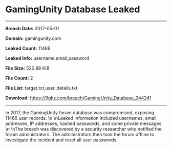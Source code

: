 # GamingUnity Database Leaked

------------
**Breach Date:** 2017-05-01

**Domain:** gamingunity.com

**Leaked Count:** 11466

**Leaked Info:** username,email,password

**File Size:** 520.88 KiB

**File Count:** 2

**File List:** target.txt,user_details.txt

**Download:** https://9ghz.com/breach/GamingUnity_Database_344241

------------
In 2017, the GamingUnity forum database was compromised, exposing 11466 user records. \n \nLeaked information included usernames, email addresses, IP addresses, hashed passwords, and some private messages. \n \nThe breach was discovered by a security researcher who notified the forum administrators. The administrators then took the forum offline to investigate the incident and reset all user passwords.
